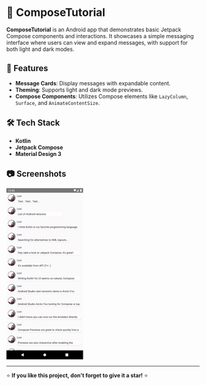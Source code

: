 # 📱 ComposeTutorial

**ComposeTutorial** is an Android app that demonstrates basic Jetpack Compose components and interactions. It showcases a simple messaging interface where users can view and expand messages, with support for both light and dark modes.

## 🚀 Features

- **Message Cards**: Display messages with expandable content.
- **Theming**: Supports light and dark mode previews.
- **Compose Components**: Utilizes Compose elements like `LazyColumn`, `Surface`, and `AnimateContentSize`.

## 🛠️ Tech Stack

- **Kotlin**
- **Jetpack Compose**
- **Material Design 3**

## 📷 Screenshots

<img src="./screenshots/Screenshot_20240812_104025.png" alt="App Preview" width="200">

---

⭐ **If you like this project, don't forget to give it a star!** ⭐
